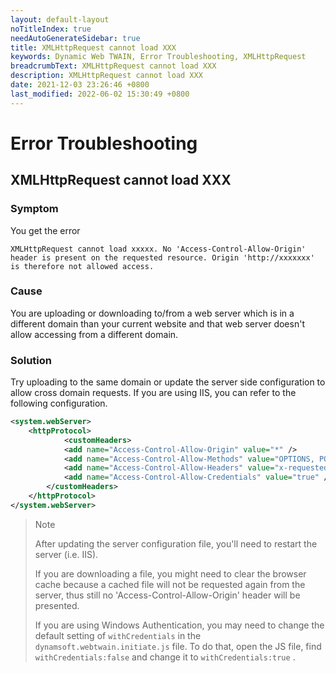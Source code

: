 ```yaml
---
layout: default-layout
noTitleIndex: true
needAutoGenerateSidebar: true
title: XMLHttpRequest cannot load XXX
keywords: Dynamic Web TWAIN, Error Troubleshooting, XMLHttpRequest
breadcrumbText: XMLHttpRequest cannot load XXX
description: XMLHttpRequest cannot load XXX
date: 2021-12-03 23:26:46 +0800
last_modified: 2022-06-02 15:30:49 +0800
---
```


# Error Troubleshooting

## XMLHttpRequest cannot load XXX

### Symptom

You get the error

```shell
XMLHttpRequest cannot load xxxxx. No 'Access-Control-Allow-Origin' header is present on the requested resource. Origin 'http://xxxxxxx' is therefore not allowed access.
```

### Cause

You are uploading or downloading to/from a web server which is in a different domain than your current website and that web server doesn't allow accessing from a different domain.

### Solution

Try uploading to the same domain or update the server side configuration to allow cross domain requests. If you are using IIS, you can refer to the following configuration.

```xml
<system.webServer>
    <httpProtocol>
            <customHeaders>
            <add name="Access-Control-Allow-Origin" value="*" />
            <add name="Access-Control-Allow-Methods" value="OPTIONS, POST, GET, PUT" />
            <add name="Access-Control-Allow-Headers" value="x-requested-with" />
            <add name="Access-Control-Allow-Credentials" value="true" />
        </customHeaders>
    </httpProtocol>
</system.webServer>
```

> Note
>
> After updating the server configuration file, you'll need to restart the server (i.e. IIS).
>
> If you are downloading a file, you might need to clear the browser cache because a cached file will not be requested again from the server, thus still no 'Access-Control-Allow-Origin' header will be presented.
>
> If you are using Windows Authentication, you may need to change the default setting of `withCredentials` in the `dynamsoft.webtwain.initiate.js` file. To do that, open the JS file, find `withCredentials:false` and change it to `withCredentials:true` .

